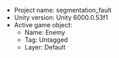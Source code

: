 <!-- UNITY CODE ASSIST INSTRUCTIONS START -->
- Project name: segmentation_fault
- Unity version: Unity 6000.0.53f1
- Active game object:
  - Name: Enemy
  - Tag: Untagged
  - Layer: Default
<!-- UNITY CODE ASSIST INSTRUCTIONS END -->
